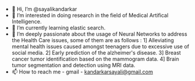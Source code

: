 - 👋 Hi, I’m @sayalikandarkar
- 👀 I’m interested in doing research in the field of Medical Artifical Intelligence.
- 🌱 I’m currently learning elastic search.
- 💞️ I’m deeply passionate about the usage of Neural Networks to address the Health Care issues, some of them are as follows : 
        1] Alleviating mental health issues caused amongst teenagers due to excessive use of social media.
        2] Early prediction of the alzheimer's disease.
        3] Breast cancer tumor identification based on the mammogram data.
        4] Brain tumor segmentation and detection using MRI data.
- 📫 How to reach me - gmail - kandarkarsayali@gmail.com
<!---
sayalikandarkar/sayalikandarkar is a ✨ special ✨ repository because its `README.md` (this file) appears on your GitHub profile.
You can click the Preview link to take a look at your changes.
--->
